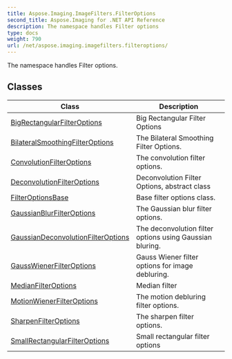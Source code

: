 ```yaml
---
title: Aspose.Imaging.ImageFilters.FilterOptions
second_title: Aspose.Imaging for .NET API Reference
description: The namespace handles Filter options
type: docs
weight: 790
url: /net/aspose.imaging.imagefilters.filteroptions/
---
```

The namespace handles Filter options.

## Classes

| Class | Description |
| --- | --- |
| [BigRectangularFilterOptions](./bigrectangularfilteroptions/) | Big Rectangular Filter Options |
| [BilateralSmoothingFilterOptions](./bilateralsmoothingfilteroptions/) | The Bilateral Smoothing Filter Options. |
| [ConvolutionFilterOptions](./convolutionfilteroptions/) | The convolution filter options. |
| [DeconvolutionFilterOptions](./deconvolutionfilteroptions/) | Deconvolution Filter Options, abstract class |
| [FilterOptionsBase](./filteroptionsbase/) | Base filter options class. |
| [GaussianBlurFilterOptions](./gaussianblurfilteroptions/) | The Gaussian blur filter options. |
| [GaussianDeconvolutionFilterOptions](./gaussiandeconvolutionfilteroptions/) | The deconvolution filter options using Gaussian bluring. |
| [GaussWienerFilterOptions](./gausswienerfilteroptions/) | Gauss Wiener filter options for image debluring. |
| [MedianFilterOptions](./medianfilteroptions/) | Median filter |
| [MotionWienerFilterOptions](./motionwienerfilteroptions/) | The motion debluring filter options. |
| [SharpenFilterOptions](./sharpenfilteroptions/) | The sharpen filter options. |
| [SmallRectangularFilterOptions](./smallrectangularfilteroptions/) | Small rectangular filter options |


